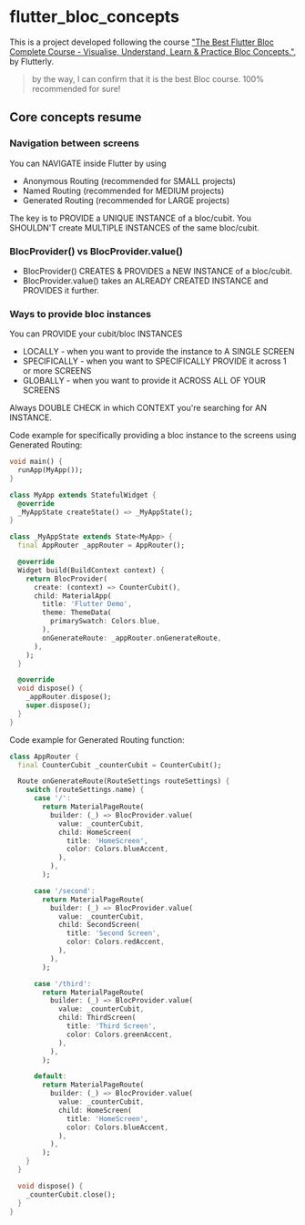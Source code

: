 # flutter_bloc_concepts

This is a project developed following the course ["The Best Flutter Bloc Complete Course - Visualise, Understand, Learn & Practice Bloc Concepts."](https://www.youtube.com/watch?v=THCkkQ-V1-8&t=6089s), by Flutterly.
> by the way, I can confirm that it is the best Bloc course. 100% recommended for sure!

## Core concepts resume

### Navigation between screens
You can NAVIGATE inside Flutter by using
- Anonymous Routing (recommended for SMALL projects)
- Named Routing (recommended for MEDIUM projects)
- Generated Routing (recommended for LARGE projects)

The key is to PROVIDE a UNIQUE INSTANCE of a bloc/cubit.
You SHOULDN'T create MULTIPLE INSTANCES of the same bloc/cubit.
### BlocProvider() vs BlocProvider.value()
- BlocProvider() CREATES & PROVIDES a NEW INSTANCE of a bloc/cubit.
- BlocProvider.value() takes an ALREADY CREATED INSTANCE and PROVIDES it further.

### Ways to provide bloc instances
You can PROVIDE your cubit/bloc INSTANCES
- LOCALLY - when you want to provide the instance to A SINGLE SCREEN
- SPECIFICALLY - when you want to SPECIFICALLY PROVIDE it across 1 or more SCREENS
- GLOBALLY - when you want to provide it ACROSS ALL OF YOUR SCREENS

Always DOUBLE CHECK in which CONTEXT you're searching for AN INSTANCE.


Code example for specifically providing a bloc instance to the screens using Generated Routing:
```dart
void main() {
  runApp(MyApp());
}

class MyApp extends StatefulWidget {
  @override
  _MyAppState createState() => _MyAppState();
}

class _MyAppState extends State<MyApp> {
  final AppRouter _appRouter = AppRouter();

  @override
  Widget build(BuildContext context) {
    return BlocProvider(
      create: (context) => CounterCubit(),
      child: MaterialApp(
        title: 'Flutter Demo',
        theme: ThemeData(
          primarySwatch: Colors.blue,
        ),
        onGenerateRoute: _appRouter.onGenerateRoute,
      ),
    );
  }

  @override
  void dispose() {
    _appRouter.dispose();
    super.dispose();
  }
}
```

Code example for Generated Routing function:
```dart
class AppRouter {
  final CounterCubit _counterCubit = CounterCubit();

  Route onGenerateRoute(RouteSettings routeSettings) {
    switch (routeSettings.name) {
      case '/':
        return MaterialPageRoute(
          builder: (_) => BlocProvider.value(
            value: _counterCubit,
            child: HomeScreen(
              title: 'HomeScreen',
              color: Colors.blueAccent,
            ),
          ),
        );

      case '/second':
        return MaterialPageRoute(
          builder: (_) => BlocProvider.value(
            value: _counterCubit,
            child: SecondScreen(
              title: 'Second Screen',
              color: Colors.redAccent,
            ),
          ),
        );

      case '/third':
        return MaterialPageRoute(
          builder: (_) => BlocProvider.value(
            value: _counterCubit,
            child: ThirdScreen(
              title: 'Third Screen',
              color: Colors.greenAccent,
            ),
          ),
        );

      default:
        return MaterialPageRoute(
          builder: (_) => BlocProvider.value(
            value: _counterCubit,
            child: HomeScreen(
              title: 'HomeScreen',
              color: Colors.blueAccent,
            ),
          ),
        );
    }
  }

  void dispose() {
    _counterCubit.close();
  }
}
```